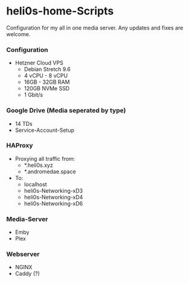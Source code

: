 # heli0s-home-Scripts

Configuration for my all in one media server. Any updates and fixes are welcome.

### Configuration
* Hetzner Cloud VPS
  * Debian Stretch 9.6
  * 4 vCPU - 8 vCPU
  * 16GB - 32GB RAM
  * 120GB NVMe SSD
  * 1 Gbit/s
  
### Google Drive (Media seperated by type)
* 14 TDs
* Service-Account-Setup

### HAProxy
* Proxying all traffic from:
  * *.heli0s.xyz
  * *.andromedae.space
* To:
  * localhost
  * heli0s-Networking-xD3
  * heli0s-Networking-xD4
  * heli0s-Networking-xD6

### Media-Server
* Emby
* Plex

### Webserver
* NGINX
* Caddy (?)
